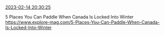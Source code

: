 [2023-02-14 20:30:25](https://mstdn.social/@hill_wanderer/109864984605848882)

5 Places You Can Paddle When Canada Is Locked Into Winter <a href="https://www.explore-mag.com/5-Places-You-Can-Paddle-When-Canada-Is-Locked-Into-Winter" target="_blank" rel="nofollow noopener noreferrer" translate="no">https://www.explore-mag.com/5-Places-You-Can-Paddle-When-Canada-Is-Locked-Into-Winter</a>